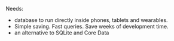 Needs: 
- database to run directly inside phones, tablets and wearables.
- Simple saving. Fast queries. Save weeks of development time.
- an alternative to SQLite and Core Data
